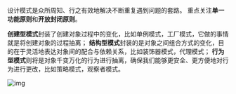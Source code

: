 设计模式是众所周知、行之有效地解决不断重复遇到问题的套路。
重点关注**单一功能原则**和**开放封闭原则**。



**创建型模式**封装了创建对象过程中的变化，比如单例模式，工厂模式，它做的事情就是将创建对象的过程抽离；
**结构型模式**封装的是对象之间组合方式的变化，目的在于灵活地表达对象间的配合与依赖关系，比如装饰器模式，代理模式；
**行为型模式**则将是对象千变万化的行为进行抽离，确保我们能够更安全、更方便地对行为进行更改，比如策略模式，观察者模式。

![img](https://p1-jj.byteimg.com/tos-cn-i-t2oaga2asx/gold-user-assets/2019/4/6/169f16406d230ffe~tplv-t2oaga2asx-jj-mark:3024:0:0:0:q75.awebp)